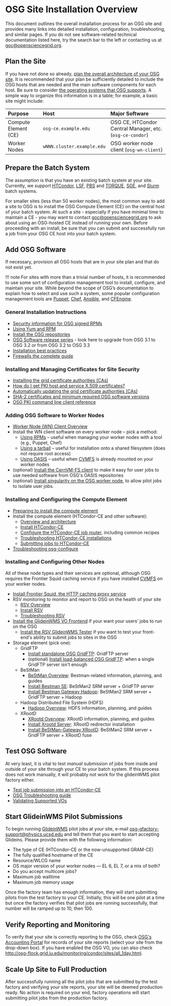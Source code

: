 OSG Site Installation Overview
==============================

This document outlines the overall installation process for an OSG site and provides many links into detailed installation, configuration, troubleshooting, and similar pages. If you do not see software-related technical documentation listed here, try the search bar to the left or contacting us at [goc@opensciencegrid.org](mailto:goc@opensciencegrid.org).

Plan the Site
-------------

If you have not done so already, [plan the overall architecture of your OSG site](https://twiki.opensciencegrid.org/bin/view/Documentation/Release3/SitePlanning). It is recommended that your plan be sufficiently detailed to include the OSG hosts that are needed and the main software components for each host. Be sure to consider [the operating systems that OSG supports](https://twiki.opensciencegrid.org/bin/view/Documentation/Release3/SupportedOperatingSystems). A simple way to organize this information is in a table; for example, a basic site might include:

| Purpose              | Host                                | Major Software                                           |
|:---------------------|:------------------------------------|:---------------------------------------------------------|
| Compute Element (CE) | `osg-ce.example.edu`                | OSG CE, HTCondor Central Manager, etc. (`osg-ce-condor`) |
| Worker Nodes         | `wNNN.cluster.example.edu`          | OSG worker node client (`osg-wn-client`)                 |

Prepare the Batch System
------------------------

The assumption is that you have an existing batch system at your site. Currently, we support [HTCondor](http://research.cs.wisc.edu/htcondor/), [LSF](http://www-03.ibm.com/systems/platformcomputing/products/lsf/), [PBS](http://www.pbsworks.com) and [TORQUE](http://www.adaptivecomputing.com/products/open-source/torque/), [SGE](http://en.wikipedia.org/wiki/Oracle_Grid_Engine), and [Slurm](http://slurm.schedmd.com) batch systems.

For smaller sites (less than 50 worker nodes), the most common way to add a site to OSG is to install the OSG Compute Element (CE) on the central host of your batch system.  At such a site - especially if you have minimal time to maintain a CE - you may want to contact goc@opensciencegrid.org to ask about using an OSG-hosted CE instead of running your own.  Before proceeding with an install, be sure that you can submit and successfully run a job from your OSG CE host into your batch system.

Add OSG Software
----------------

If necessary, provision all OSG hosts that are in your site plan and that do not exist yet.

!!! note
    For sites with more than a trivial number of hosts, it is recommended to use some sort of configuration management tool to install, configure, and maintain your site. While beyond the scope of OSG’s documentation to explain how to select and use such a system, some popular configuration management tools are [Puppet](http://puppetlabs.com), [Chef](https://www.chef.io), [Ansible](https://www.ansible.com), and [CFEngine](http://cfengine.com).

### General Installation Instructions ###


-   [Security information for OSG signed RPMs](https://twiki.opensciencegrid.org/bin/view/Documentation/Release3/SignedRPMS)
-   [Using Yum and RPM](https://twiki.opensciencegrid.org/bin/view/Documentation/Release3/YumRpmBasics)
-   [Install the OSG repositories](https://twiki.opensciencegrid.org/bin/view/Documentation/Release3/YumRepositories)
-   [OSG Software release series](https://twiki.opensciencegrid.org/bin/view/Documentation/Release3/OSGReleaseSeries) - look here to upgrade from OSG 3.1 to OSG 3.2 or from OSG 3.2 to OSG 3.3
-   [Installation best practices](https://twiki.opensciencegrid.org/bin/view/Documentation/Release3/InstallBestPractices)
-   [Firewalls the complete guide](https://twiki.opensciencegrid.org/bin/view/Documentation/Release3/FirewallInformation)

### Installing and Managing Certificates for Site Security ###

-   [Installing the grid certificate authorities (CAs)](https://twiki.opensciencegrid.org/bin/view/Documentation/Release3/InstallCertAuth)
-   [How do I get PKI host and service X.509 certificates?](https://twiki.grid.iu.edu/bin/view/ReleaseDocumentation/GetHostServiceCertificates)
-   [Automatically updating the grid certificate authorities (CAs)](https://twiki.opensciencegrid.org/bin/view/Documentation/Release3/OsgCaCertsUpdater)
-   [SHA-2 certificates and minimum required OSG software versions](https://twiki.opensciencegrid.org/bin/view/Documentation/Release3/SHA2Compliance)
-   [OSG PKI command line client reference](https://twiki.opensciencegrid.org/bin/view/Documentation/Release3/OSGPKICommandlineClients)

### Adding OSG Software to Worker Nodes ###

-   [Worker Node (WN) Client Overview](worker-node/using-wn)
-   Install the WN client software on every worker node – pick a method:
    -   [Using RPMs](worker-node/install-wn) – useful when managing your worker nodes with a tool (e.g., Puppet, Chef)
    -   [Using a tarball](worker-node/install-wn-tarball) – useful for installation onto a shared filesystem (does not require root access)
    -   [Using OASIS](worker-node/install-wn-oasis) – useful when [CVMFS](worker-node/install-cvmfs) is already mounted on your worker nodes
-   (optional) [Install the CernVM-FS client](worker-node/install-cvmfs) to make it easy for user jobs to use needed software from OSG's OASIS repositories
-   (optional) [Install singularity on the OSG worker node](worker-node/install-singularity), to allow pilot jobs to isolate user jobs.

### Installing and Configuring the Compute Element ###

-   [Preparing to install the compute element](https://twiki.opensciencegrid.org/bin/view/Documentation/Release3/PreparingComputeElement)
-   Install the compute element (HTCondor-CE and other software):
    -   [Overview and architecture](compute-element/htcondor-ce-overview)
    -   [Install HTCondor-CE](compute-element/install-htcondor-ce)
    -   [Configure the HTCondor-CE job router](compute-element/job-router-recipes), including common recipes
    -   [Troubleshooting HTCondor-CE installations](compute-element/troubleshoot-htcondor-ce)
    -   [Submitting jobs to HTCondor-CE](compute-element/submit-htcondor-ce)
-   [Troubleshooting osg-configure](https://twiki.opensciencegrid.org/bin/view/Documentation/Release3/TroubleshootingOsgConfigure)

### Installing and Configuring Other Nodes ###

All of these node types and their services are optional, although OSG requires the Frontier Squid caching service if you have installed [CVMFS](worker-node/install-cvmfs) on your worker nodes.

-   [Install Frontier Squid, the HTTP caching proxy service](data/frontier-squid)
-   RSV monitoring to monitor and report to OSG on the health of your site
    -   [RSV Overview](https://twiki.opensciencegrid.org/bin/view/Documentation/Release3/RsvOverview)
    -   [Install RSV](https://twiki.opensciencegrid.org/bin/view/Documentation/Release3/InstallRSV)
    -   [Troubleshooting RSV](https://twiki.opensciencegrid.org/bin/view/Documentation/Release3/TroubleshootRsv)
-   [Install the GlideinWMS VO Frontend](https://twiki.opensciencegrid.org/bin/view/Documentation/Release3/InstallGlideinWMSFrontend) if your want your users’ jobs to run on the OSG
    -   [Install the RSV GlideinWMS Tester](https://twiki.opensciencegrid.org/bin/view/Documentation/Release3/InstallRsvGlideinwmsTester) if you want to test your front-end's ability to submit jobs to sites in the OSG
-   Storage element (pick one):
    -   GridFTP
        -   [Install standalone OSG GridFTP](https://twiki.opensciencegrid.org/bin/view/Documentation/Release3/InstallOSGGridFTP): GridFTP server
        -   (optional) [Install load-balanced OSG GridFTP](https://twiki.opensciencegrid.org/bin/view/Documentation/Release3/LoadBalancedGridFTP): when a single GridFTP server isn't enough
    -   BeStMan
        -   [BeStMan Overview](https://twiki.opensciencegrid.org/bin/view/Documentation/Release3/BestmanOverview): Bestman-related information, planning, and guides
        -   [Install Bestman SE](https://twiki.opensciencegrid.org/bin/view/Documentation/Release3/InstallOSGBestmanSE): BeStMan2 SRM server + GridFTP server
        -   [Install Bestman Gateway Hadoop](https://twiki.opensciencegrid.org/bin/view/Documentation/Release3/InstallHadoop200SE): BeStMan2 SRM server + GridFTP server + Hadoop
    -   Hadoop Distributed File System (HDFS)
        -   [Hadoop Overview](https://twiki.opensciencegrid.org/bin/view/Documentation/Release3/HadoopOverview): HDFS information, planning, and guides
    -   XRootD
        -   [XRootd Overview](https://twiki.opensciencegrid.org/bin/view/Documentation/Release3/XrootdOverview): XRootD information, planning, and guides
        -   [Install Xrootd Server](https://twiki.opensciencegrid.org/bin/view/Documentation/Release3/InstallXrootd): XRootD redirector installation
        -   [Install BeStMan-Gateway XRootD](https://twiki.opensciencegrid.org/bin/view/Documentation/Release3/InstallBestmanXrootdSE): BeStMan2 SRM server + GridFTP server + XRootD fuse

Test OSG Software
-----------------

At very least, it is vital to test *manual* submission of jobs from inside and outside of your site through your CE to your batch system. If this process does not work manually, it will probably not work for the glideinWMS pilot factory either.

-   [Test job submission into an HTCondor-CE](compute-element/submit-htcondor-ce)
-   [OSG Troubleshooting guide](https://twiki.opensciencegrid.org/bin/view/Documentation/Release3/TroubleshootingGuide)
-   [Validating Supported VOs](https://twiki.opensciencegrid.org/bin/view/Documentation/Release3/ValidateSupportedVos)

Start GlideinWMS Pilot Submissions
----------------------------------

To begin running [GlideinWMS](http://www.uscms.org/SoftwareComputing/Grid/WMS/glideinWMS/) pilot jobs at your site, e-mail <osg-gfactory-support@physics.ucsd.edu> and tell them that you want to start accepting Glideins. Please provide them with the following information:

-   The type of CE (HTCondor-CE or the now-unsupported GRAM-CE)
-   The fully qualified hostname of the CE
-   Resource/WLCG name
-   OS major version of your worker nodes — EL 6, EL 7, or a mix of both?
-   Do you accept multicore jobs?
-   Maximum job walltime
-   Maximum job memory usage

Once the factory team has enough information, they will start submitting pilots from the test factory to your CE. Initially, this will be one pilot at a time but once the factory verifies that pilot jobs are running successfully, that number will be ramped up to 10, then 100.

Verify Reporting and Monitoring
-------------------------------

To verify that your site is correctly reporting to the OSG, check [OSG's Accounting Portal](https://gracc.opensciencegrid.org/dashboard/db/site-summary) for records of your site reports (select your site from the drop-down box). If you have enabled the OSG VO, you can also check <http://osg-flock.grid.iu.edu/monitoring/condor/sites/all_1day.html>.

Scale Up Site to Full Production
--------------------------------

After successfully running all the pilot jobs that are submitted by the test factory and verifying your site reports, your site will be deemed production ready. No action is required on your end, factory operations will start submitting pilot jobs from the production factory.
